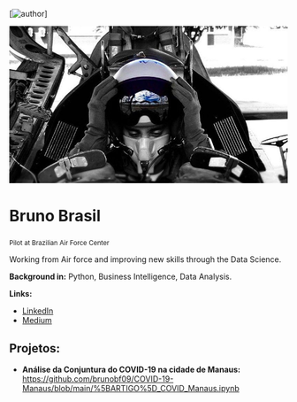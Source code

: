 [![author](https://img.shields.io/badge/author-brunobf09-red.svg)]

<p align="center">
  <img src="banner.jpg" >
</p>

# Bruno Brasil
<sub>Pilot at Brazilian Air Force Center</sub>


Working from Air force and improving new skills through the Data Science.

**Background in:** Python, Business Intelligence, Data Analysis.

**Links:**
* [LinkedIn](https://www.linkedin.com/in/bruno-brasil-8a34101b6/)
* [Medium](https://medium.com/@brunobf09)


## Projetos:

* **Análise da Conjuntura do COVID-19 na cidade de Manaus:** https://github.com/brunobf09/COVID-19-Manaus/blob/main/%5BARTIGO%5D_COVID_Manaus.ipynb
